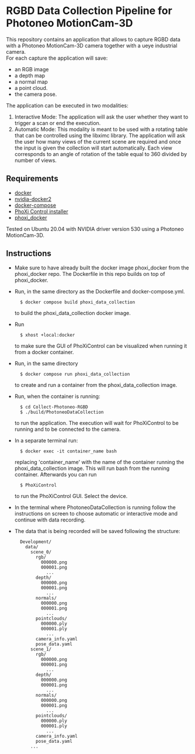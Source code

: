 # RGBD Data Collection Pipeline for Photoneo MotionCam-3D 

This repository contains an application that allows to capture RGBD data with a Photoneo MotionCam-3D camera together with a ueye industrial camera. \
For each capture the application will save:
- an RGB image
- a depth map
- a normal map
- a point cloud.
- the camera pose.

The application can be executed in two modalities:
1. Interactive Mode: The application will ask the user whether they want to trigger a scan or end the execution.
2. Automatic Mode: This modality is meant to be used with a rotating table that can be controlled using the libximc library. The application will ask the user how many views of the current scene are required and once the input is given the collection will start automatically. Each view corresponds to an angle of rotation of the table equal to 360 divided by number of views.

## Requirements

- [docker](https://docs.docker.com/install/)
- [nvidia-docker2](https://docs.nvidia.com/datacenter/cloud-native/container-toolkit/install-guide.html#docker)
- [docker-compose](https://docs.docker.com/compose/install/)
- [PhoXi Control installer](https://www.photoneo.com/downloads/phoxi-control/)
- [phoxi_docker](https://github.com/paulie17/phoxi_docker)

Tested on Ubuntu 20.04 with NVIDIA driver version 530 using a Photoneo MotionCam-3D.

## Instructions
- Make sure to have already built the docker image phoxi_docker from the phoxi_docker repo. The Dockerfile in this repo builds on top of phoxi_docker.
- Run, in the same directory  as the Dockerfile and docker-compose.yml.

        $ docker compose build phoxi_data_collection

    to build the phoxi_data_collection docker image.
- Run
  
        $ xhost +local:docker
        
    to make sure the GUI of PhoXiControl can be visualized when running it from a docker container.
- Run, in the same directory
  
        $ docker compose run phoxi_data_collection

    to create and run a container from the phoxi_data_collection image.
- Run, when the container is running:
  
        $ cd Collect-Photoneo-RGBD
        $ ./build/PhotoneoDataCollection

    to run the application. The execution will wait for PhoXiControl to be running and to be connected to the camera.
- In a separate terminal run:

        $ docker exec -it container_name bash
  
  replacing 'container_name' with the name of the container running the phoxi_data_collection image. This will run bash from the running container.
  Afterwards you can run

        $ PhoXiControl

  to run the PhoXiControl GUI. Select the device.
- In the terminal where PhotoneoDataCollection is running follow the instructions on screen to choose automatic or interactive mode and continue with data recording.
- The data that is being recorded will be saved following the structure:

        Development/
          data/
            scene_0/
              rgb/
                000000.png
                000001.png
                  ...
              depth/
                000000.png
                000001.png
                  ...
              normals/
                000000.png
                000001.png
                  ...
              pointclouds/
                000000.ply
                000001.ply
                  ...
              camera_info.yaml
              pose_data.yaml
            scene_1/
              rgb/
                000000.png
                000001.png
                  ...
              depth/
                000000.png
                000001.png
                  ...
              normals/
                000000.png
                000001.png
                  ...
              pointclouds/
                000000.ply
                000001.ply
                  ...
              camera_info.yaml
              pose_data.yaml
            ...
          




  
